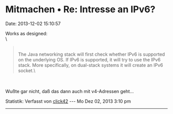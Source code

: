 Mitmachen • Re: Intresse an IPv6?
=================================

Date: 2013-12-02 15:10:57

Works as designed:\
\

> <div>
>
> \
> The Java networking stack will first check whether IPv6 is supported
> on the underlying OS. If IPv6 is supported, it will try to use the
> IPv6 stack. More specifically, on dual-stack systems it will create an
> IPv6 socket.\
>
> </div>

\
\
Wußte gar nicht, daß das dann auch mit v4-Adressen geht\...

Statistik: Verfasst von
[click42](http://forum.yacy-websuche.de/memberlist.php?mode=viewprofile&u=8808)
--- Mo Dez 02, 2013 3:10 pm

------------------------------------------------------------------------
